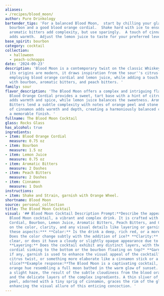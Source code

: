 ```yaml
---
aliases:
- /recipes/blood_moon/
author: Pure Drinkology
bartender_tips: 'For a balanced Blood Moon,  start by chilling your glass. Use a high-quality
  bourbon and a good blood orange cordial.  Shake hard with ice to ensure proper dilution.  The
  aromatic bitters add complexity, but use sparingly.  A touch of cinnamon garnish
  adds warmth.  Adjust the lemon juice to taste for your preferred level of tartness. '
base_spirit: bourbon
category: cocktail
collection:
  - halloween
  - peach-schnapps
date: '2024-09-23'
description: 'Blood Moon is a contemporary twist on the classic Whiskey Sour family.  While
  its origins are modern, it draws inspiration from the sour''s citrus-forward profile,
  employing blood orange cordial and lemon juice, while adding a touch of complexity
  with bourbon, aromatic bitters, and peach bitters. '
family: sour
flavor_description: 'The Blood Moon offers a complex and intriguing flavor profile.  The
  Blood Orange Cordial provides a sweet, tart base with a hint of citrus. Bourbon
  adds warmth and spice, while lemon juice balances the sweetness. Aromatic and Peach
  Bitters lend a subtle complexity with notes of orange peel and stone fruit. A touch
  of cinnamon adds warmth and depth, creating a harmoniously balanced cocktail with
  a memorable finish. '
fullname: The Blood Moon Cocktail
glass: Rocks Glass
has_alcohol: true
ingredients:
- item: Blood Orange Cordial
  measure: 0.75 oz
- item: Bourbon
  measure: 1.5 oz
- item: Lemon Juice
  measure: 0.75 oz
- item: Aromatic Bitters
  measure: 2 Dashes
- item: Peach Bitters
  measure: 2 Dashes
- item: Cinnamon
  measure: 1 Dash
instructions:
- item: Shake and Strain, garnish with Orange Wheel.
shortname: Blood Moon
source: personal_collection
title: The Blood Moon Cocktail
visual: '## Blood Moon Cocktail Description Prompt:**Describe the appearance of the
  Blood Moon cocktail, a vibrant and complex drink. It is crafted with Blood Orange
  Cordial, Bourbon, Lemon Juice, Aromatic Bitters, Peach Bitters, and Cinnamon. Focus
  on the color, clarity, and any visual details like layering or garnishes.****Consider
  these aspects:*** **Color:** Is the drink a deep, rich red, or a more vibrant orange?
  Does the color change subtly with the addition of ice?* **Clarity:** Is the cocktail
  clear, or does it have a cloudy or slightly opaque appearance due to the ingredients?*
  **Layering:** Does the cocktail exhibit any distinct layers, with the blood orange
  cordial sinking to the bottom or the bourbon floating on top?* **Garnish:** What,
  if any, garnish is used to enhance the visual appeal of the cocktail? Is it a simple
  citrus twist, or something more elaborate like a cinnamon stick or a blood orange
  slice?**Example response:**The Blood Moon is a captivating cocktail, its vibrant
  orange hue resembling a full moon bathed in the warm glow of sunset. The drink exhibits
  a slight haze, the result of the subtle cloudiness from the blood orange cordial
  and the delicate layers of the complex ingredients. A thin sliver of blood orange
  peel, adorned with a tiny sprig of cinnamon, graces the rim of the glass, further
  enhancing the visual allure of this enticing concoction. '
---
```



